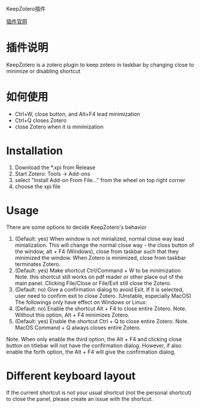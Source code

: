 KeepZotero插件

[插件官网](https://github.com/yhmtsai/KeepZotero)

# 插件说明

KeepZotero is a zotero plugin to keep zotero in taskbar by changing close to minimize or disabling shortcut

# 如何使用

- Ctrl+W, close button, and Alt+F4 lead minimization
- Ctrl+Q closes Zotero
- close Zotero when it is minimization

# Installation

1.  Download the *.xpi from Release
2.  Start Zotero: Tools -> Add-ons
3.  select "Install Add-on From File..." from the wheel on top right corner
4.  choose the xpi file

# Usage

There are some options to decide KeepZotero's behavior

1.  (Default: yes) When window is not minialized, normal close way lead minialization. This will change the normal close way - the closs button of the window, alt + F4 (Windows), close from taskbar such that they minimized the window. When Zotero is minimized, close from taskbar terminates Zotero.
2.  (Default: yes) Make shortcut Ctrl/Command + W to be minimization Note. this shortcut still works on pdf reader or other place out of the main panel. Clicking File/Close or File/Exit still close the Zotero.
3.  (Default: no) Give a confirmation dialog to avoid Exit. If it is selected, user need to confirm exit to close Zotero. (Unstable, especially MacOS) The followings only have effect on Windows or Linux:
4.  (Default: no) Enable the shortcut Alt + F4 to close entire Zotero. Note. Without this option, Alt + F4 minimizes Zotero.
5.  (Default: yes) Enable the shortcut Ctrl + Q to close entire Zotero. Note. MacOS Command + Q always closes entire Zotero.

Note. When only enable the third option, the Alt + F4 and clicking close button on titlebar will not have the confirmation dialog. However, if also enable the forth option, the Alt + F4 will give the confirmation dialog.

# Different keyboard layout

If the current shortcut is not your usual shortcut (not the personal shortcut) to close the panel, please create an issue with the shortcut.